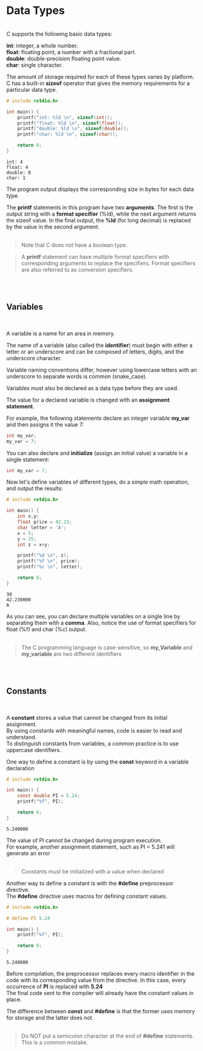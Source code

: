 # Data Types
</br>
C supports the following basic data types:

**int**: integer, a whole number. </br>
**float**: floating point, a number with a fractional part. </br>
**double**: double-precision floating point value. </br>
**char**: single character.

The amount of storage required for each of these types varies by platform. </br>
C has a built-in **sizeof** operator that gives the memory requirements for a particular data type.
```c
# include <stdio.h>

int main() {
    printf("int: %ld \n", sizeof(int));
    printf("float: %ld \n", sizeof(float));
    printf("double: %ld \n", sizeof(double));
    printf("char: %ld \n", sizeof(char));

    return 0;
}
```
```
int: 4 
float: 4
double: 8
char: 1
```
The program output displays the corresponding size in bytes for each data type.

The **printf** statements in this program have two **arguments**. The first is the output string with a **format specifier** (%ld), while the next argument returns the sizeof value. In the final output, the **%ld** (for long decimal) is replaced by the value in the second argument.
</br></br>
> Note that C does not have a boolean type.

> A **printf** statement can have multiple format specifiers with corresponding arguments to replace the specifiers. Format specifiers are also referred to as conversion specifiers.

</br></br>

## Variables
</br>

A variable is a name for an area in memory.

The name of a variable (also called the **identifier**) must begin with either a letter or an underscore and can be composed of letters, digits, and the underscore character.

Variable naming conventions differ, however using lowercase letters with an underscore to separate words is common (snake_case).

Variables must also be declared as a data type before they are used.

The value for a declared variable is changed with an **assignment statement**.

For example, the following statements declare an integer variable **my_var** and then assigns it the value 7:
```c
int my_var;
my_var = 7;
```
You can also declare and **initialize** (assign an initial value) a variable in a single statement:
```c
int my_var = 7;
```
Now let's define variables of different types, do a simple math operation, and output the results:
```c
# include <stdio.h>

int main() {
    int x,y;
    float price = 42.23;
    char letter = 'A';
    x = 5;
    y = 25;
    int z = x+y;

    printf("%d \n", z);
    printf("%f \n", price);
    printf("%c \n", letter);

    return 0;
}
```
```
30 
42.230000
A
```
As you can see, you can declare multiple variables on a single line by separating them with a **comma**. Also, notice the use of format specifiers for float (%f) and char (%c) output.
</br></br>
> The C programming language is case-sensitive, so **my_Variable** and **my_variable** are two different identifiers

</br></br>

## Constants
</br>

A **constant** stores a value that cannot be changed from its initial assignment. </br>
By using constants with meaningful names, code is easier to read and understand. </br>
To distinguish constants from variables, a common practice is to use uppercase identifiers. </br>

One way to define a constant is by using the **const** keyword in a variable declaration
```c
# include <stdio.h>

int main() {
    const double PI = 5.24;
    printf("%f", PI);

    return 0;
}
```
```
5.240000
```
The value of PI cannot be changed during program execution. </br>
For example, another assignment statement, such as PI = 5.241 will generate an error
</br></br>
> Constants must be initialized with a value when declared

Another way to define a constant is with the **#define** preprocessor directive. </br>
The **#define** directive uses macros for defining constant values. </br>
```c
# include <stdio.h>

# define PI 5.24

int main() {
    printf("%f", PI);

    return 0;
}
```
```
5.240000
```
Before compilation, the preprocessor replaces every macro identifier in the code with its corresponding value from the directive. In this case, every occurrence of **PI** is replaced with **5.24** </br>
The final code sent to the compiler will already have the constant values in place. </br>

The difference between **const** and **#define** is that the former uses memory for storage and the latter does not.
</br></br>
> Do NOT put a semicolon character at the end of **#define** statements. This is a common mistake.
